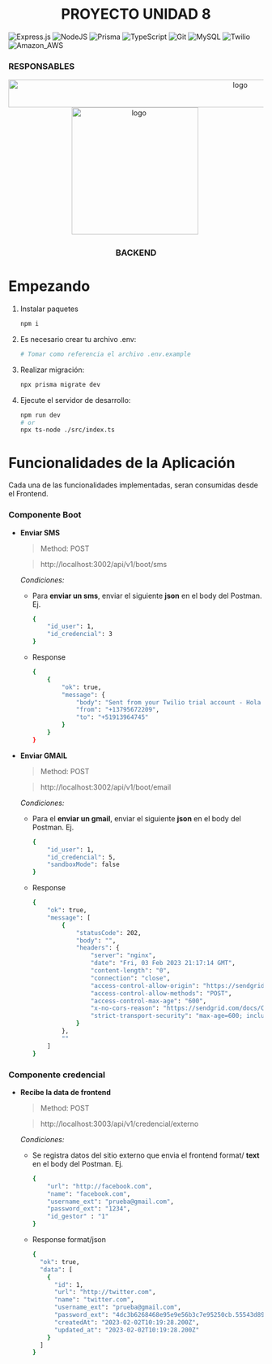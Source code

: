 # <div align="center"> PROYECTO UNIDAD 8 </div>

![Express.js](https://img.shields.io/badge/express.js-%23404d59.svg?style=for-the-badge&logo=express&logoColor=%2361DAFB) ![NodeJS](https://img.shields.io/badge/Node.js-43853D?style=for-the-badge&logo=node.js&logoColor=white) ![Prisma](https://img.shields.io/badge/Prisma-3982CE?style=for-the-badge&logo=Prisma&logoColor=white) ![TypeScript](https://img.shields.io/badge/TypeScript-007ACC?style=for-the-badge&logo=typescript&logoColor=white) ![Git](https://img.shields.io/badge/GIT-E44C30?style=for-the-badge&logo=git&logoColor=white) ![MySQL](https://img.shields.io/badge/MySQL-005C84?style=for-the-badge&logo=mysql&logoColor=white) ![Twilio](https://img.shields.io/badge/Twilio-F22F46?style=for-the-badge&logo=Twilio&logoColor=white) ![Amazon_AWS](https://img.shields.io/badge/Amazon_AWS-232F3E?style=for-the-badge&logo=amazon-aws&logoColor=white)

### <strong> RESPONSABLES </strong>

<div>
  <div align="center">
    <img src="https://img001.prntscr.com/file/img001/M9hT73eQRo-wx03h2K3sEA.png" title="logo" alt="logo" width="900" height="55" />
  </div>
</div>

<div align="center">
  <img src="https://media2.giphy.com/media/uurtMtTKqkJda4dk8Y/200w.webp?cid=ecf05e47ipyhr4vjtllb1xiqwtxh39uto775myk2rj700nth&rid=200w.webp&ct=g" title="logo" alt="logo" width="250" height="250" />&nbsp;
</div>

### <div align="center">BACKEND</div>

# Empezando

1. Instalar paquetes

   ```bash
   npm i
   ```

2. Es necesario crear tu archivo .env:

   ```bash
   # Tomar como referencia el archivo .env.example
   ```

3. Realizar migración:

   ```bash
   npx prisma migrate dev
   ```

4. Ejecute el servidor de desarrollo:

   ```bash
   npm run dev
   # or
   npx ts-node ./src/index.ts
   ```

# Funcionalidades de la Aplicación

Cada una de las funcionalidades implementadas, seran consumidas desde el Frontend.

### Componente Boot

- **Enviar SMS**

  > Method: POST

  > http://localhost:3002/api/v1/boot/sms

  _Condiciones:_

  - Para **enviar un sms**, enviar el siguiente **json** en el body del Postman. Ej.

    ```bash
    {
        "id_user": 1,
        "id_credencial": 3
    }
    ```

  - Response

    ```bash
    {
        {
            "ok": true,
            "message": {
                "body": "Sent from your Twilio trial account - Hola deyvis tus credenciales para facebook.com es: \n username: danielanvg@gmail.com \n password: password_prueba",
                "from": "+13795672209",
                "to": "+51913964745"
            }
        }
    }
    ```

- **Enviar GMAIL**

  > Method: POST

  > http://localhost:3002/api/v1/boot/email

  _Condiciones:_

  - Para el **enviar un gmail**, enviar el siguiente **json** en el body del Postman. Ej.

    ```bash
    {
        "id_user": 1,
        "id_credencial": 5,
        "sandboxMode": false
    }
    ```

  - Response

    ```bash
    {
        "ok": true,
        "message": [
            {
                "statusCode": 202,
                "body": "",
                "headers": {
                    "server": "nginx",
                    "date": "Fri, 03 Feb 2023 21:17:14 GMT",
                    "content-length": "0",
                    "connection": "close",
                    "access-control-allow-origin": "https://sendgrid.api-docs.io",
                    "access-control-allow-methods": "POST",
                    "access-control-max-age": "600",
                    "x-no-cors-reason": "https://sendgrid.com/docs/Classroom/Basics/API/cors.html",
                    "strict-transport-security": "max-age=600; includeSubDomains"
                }
            },
            ""
        ]
    }
    ```



### Componente credencial

- **Recibe la data de frontend**

  > Method: POST

  > http://localhost:3003/api/v1/credencial/externo

  _Condiciones:_

  - Se registra datos del sitio externo que envia el frontend  format/  **text** en el body del Postman. Ej.

    ```bash
    {
        "url": "http://facebook.com",
        "name": "facebook.com",
        "username_ext": "prueba@gmail.com",
        "password_ext": "1234",
        "id_gestor" : "1"
    }
    ```

  - Response  format/json

    ```bash
    {
      "ok": true,
      "data": [
        {
          "id": 1,
          "url": "http://twitter.com",
          "name": "twitter.com",
          "username_ext": "prueba@gmail.com",
          "password_ext": "4dc3b6268468e95e9e56b3c7e95250cb.55543d8952c0cb606024d43eb7419c8f",
          "createdAt": "2023-02-02T10:19:28.200Z",
          "updated_at": "2023-02-02T10:19:28.200Z"
        }
      ]
    } 
    ```
